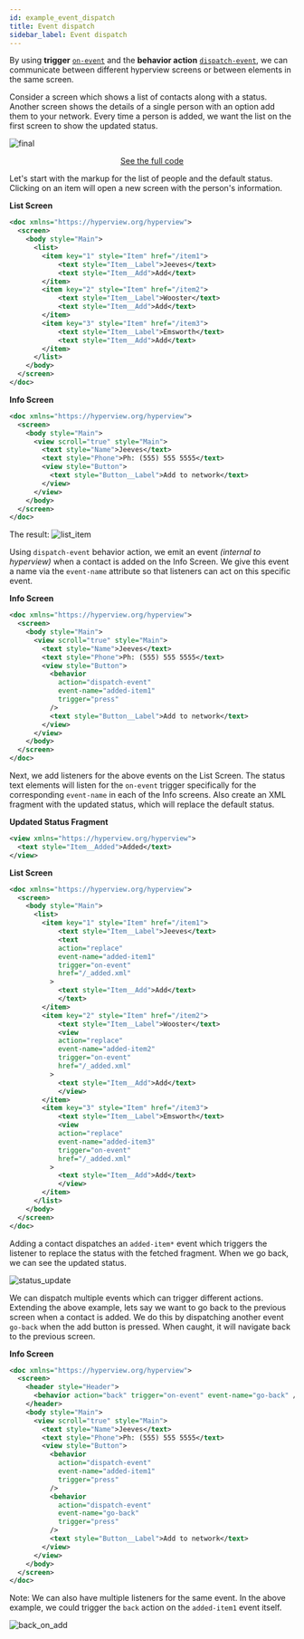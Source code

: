 ```yaml
---
id: example_event_dispatch
title: Event dispatch
sidebar_label: Event dispatch
---
```


By using **trigger** [`on-event`](/docs/reference_behavior_attributes#on-event) and the **behavior action** [`dispatch-event`](/docs/reference_behavior_attributes#dispatch-event), we can communicate between different hyperview screens or between elements in the same screen.

Consider a screen which shows a list of contacts along with a status.
Another screen shows the details of a single person with an option add them to your network.
Every time a person is added, we want the list on the first screen to show the updated status.

![final](/img/event_dispatch/final.gif)

<div style="text-align:center;margin-bottom:1em;">
  <a class="button" href="https://github.com/Instawork/hyperview/tree/master/examples/advanced_behaviors/dispatch_events_multiple">See the full code</a>
</div>

Let's start with the markup for the list of people and the default status. Clicking on an item will open a new screen with the person's information.

**List Screen**

```xml
<doc xmlns="https://hyperview.org/hyperview">
  <screen>
    <body style="Main">
      <list>
        <item key="1" style="Item" href="/item1">
            <text style="Item__Label">Jeeves</text>
            <text style="Item__Add">Add</text>
        </item>
        <item key="2" style="Item" href="/item2">
            <text style="Item__Label">Wooster</text>
            <text style="Item__Add">Add</text>
        </item>
        <item key="3" style="Item" href="/item3">
            <text style="Item__Label">Emsworth</text>
            <text style="Item__Add">Add</text>
        </item>
      </list>
    </body>
  </screen>
</doc>
```

**Info Screen**

```xml
<doc xmlns="https://hyperview.org/hyperview">
  <screen>
    <body style="Main">
      <view scroll="true" style="Main">
        <text style="Name">Jeeves</text>
        <text style="Phone">Ph: (555) 555 5555</text>
        <view style="Button">
          <text style="Button__Label">Add to network</text>
        </view>
      </view>
    </body>
  </screen>
</doc>
```

The result:
![list_item](/img/event_dispatch/list_item.gif)

Using `dispatch-event` behavior action, we emit an event _(internal to hyperview)_ when a contact is added on the Info Screen. We give this event a name via the `event-name` attribute so that listeners can act on this specific event.

**Info Screen**

```xml
<doc xmlns="https://hyperview.org/hyperview">
  <screen>
    <body style="Main">
      <view scroll="true" style="Main">
        <text style="Name">Jeeves</text>
        <text style="Phone">Ph: (555) 555 5555</text>
        <view style="Button">
          <behavior
            action="dispatch-event"
            event-name="added-item1"
            trigger="press"
          />
          <text style="Button__Label">Add to network</text>
        </view>
      </view>
    </body>
  </screen>
</doc>
```

Next, we add listeners for the above events on the List Screen. The status text elements will listen for the `on-event` trigger specifically for the corresponding `event-name` in each of the Info screens.
Also create an XML fragment with the updated status, which will replace the default status.

**Updated Status Fragment**

```xml
<view xmlns="https://hyperview.org/hyperview">
  <text style="Item__Added">Added</text>
</view>
```

**List Screen**

```xml
<doc xmlns="https://hyperview.org/hyperview">
  <screen>
    <body style="Main">
      <list>
        <item key="1" style="Item" href="/item1">
            <text style="Item__Label">Jeeves</text>
            <text
            action="replace"
            event-name="added-item1"
            trigger="on-event"
            href="/_added.xml"
          >
            <text style="Item__Add">Add</text>
            </text>
        </item>
        <item key="2" style="Item" href="/item2">
            <text style="Item__Label">Wooster</text>
            <view
            action="replace"
            event-name="added-item2"
            trigger="on-event"
            href="/_added.xml"
          >
            <text style="Item__Add">Add</text>
            </view>
        </item>
        <item key="3" style="Item" href="/item3">
            <text style="Item__Label">Emsworth</text>
            <view
            action="replace"
            event-name="added-item3"
            trigger="on-event"
            href="/_added.xml"
          >
            <text style="Item__Add">Add</text>
            </view>
        </item>
      </list>
    </body>
  </screen>
</doc>
```

Adding a contact dispatches an `added-item*` event which triggers the listener to replace the status with the fetched fragment. When we go back, we can see the updated status.

![status_update](/img/event_dispatch/status_update.gif)

We can dispatch multiple events which can trigger different actions. Extending the above example, lets say we want to go back to the previous screen when a contact is added.
We do this by dispatching another event `go-back` when the add button is pressed. When caught, it will navigate back to the previous screen.

**Info Screen**

```xml
<doc xmlns="https://hyperview.org/hyperview">
  <screen>
    <header style="Header">
      <behavior action="back" trigger="on-event" event-name="go-back" />
    </header>
    <body style="Main">
      <view scroll="true" style="Main">
        <text style="Name">Jeeves</text>
        <text style="Phone">Ph: (555) 555 5555</text>
        <view style="Button">
          <behavior
            action="dispatch-event"
            event-name="added-item1"
            trigger="press"
          />
          <behavior
            action="dispatch-event"
            event-name="go-back"
            trigger="press"
          />
          <text style="Button__Label">Add to network</text>
        </view>
      </view>
    </body>
  </screen>
</doc>
```

Note: We can also have multiple listeners for the same event. In the above example, we could trigger the `back` action on the `added-item1` event itself.

![back_on_add](/img/event_dispatch/back_on_add.gif)
